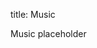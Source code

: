 title: Music
    <div class="container">
      <!-- Example row of columns -->
      <div class="row">
<p>Music placeholder</p>
        </div>
      </div>
